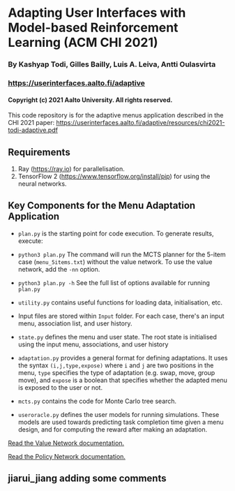 # Adapting User Interfaces with Model-based Reinforcement Learning (ACM CHI 2021)
### By Kashyap Todi, Gilles Bailly, Luis A. Leiva, Antti Oulasvirta
### https://userinterfaces.aalto.fi/adaptive
#### Copyright (c) 2021 Aalto University. All rights reserved.

This code repository is for the adaptive menus application described in the CHI 2021 paper: https://userinterfaces.aalto.fi/adaptive/resources/chi2021-todi-adaptive.pdf

## Requirements
1. Ray (https://ray.io) for parallelisation.
2. TensorFlow 2 (https://www.tensorflow.org/install/pip) for using the neural networks.

## Key Components for the Menu Adaptation Application

* `plan.py` is the starting point for code execution. To generate results, execute:

* ```python3 plan.py```
The command will run the MCTS planner for the 5-item case (`menu_5items.txt`) without the value network. To use the value network, add the `-nn` option.

* ```python3 plan.py -h```
See the full list of options available for running `plan.py`

* `utility.py` contains useful functions for loading data, initialisation, etc.

* Input files are stored within `Input` folder. For each case, there's an input menu, association list, and user history.

* `state.py` defines the menu and user state. The root state is initialised using the input menu, associations, and user history

* `adaptation.py` provides a general format for defining adaptations. It uses the syntax `(i,j,type,expose)` where `i` and `j` are two positions in the menu, `type` specifies the type of adaptation (e.g. swap, move, group move), and `expose` is a boolean that specifies whether the adapted menu is exposed to the user or not.

* `mcts.py` contains the code for Monte Carlo tree search.

* `useroracle.py` defines the user models for running simulations. These models are used towards predicting task completion time given a menu design, and for computing the reward after making an adaptation.

[Read the Value Network documentation.](./value_network/README.md)

[Read the Policy Network documentation.](./policy_network/README.md)

## jiarui_jiang adding some comments
